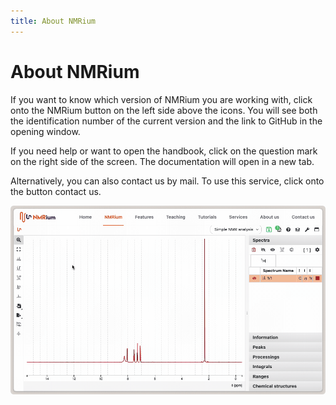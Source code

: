 ```yaml
---
title: About NMRium
---
```


# About NMRium

If you want to know which version of NMRium you are working with, click onto the NMRium button on the left side above the icons. You will see both the identification number of the current version and the link to GitHub in the opening window.

If you need help or want to open the handbook, click on the question mark on the right side of the screen. The documentation will open in a new tab.

Alternatively, you can also contact us by mail. To use this service, click onto the button contact us.

![](./about_nmrium.gif)
